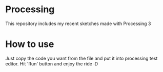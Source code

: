 # Processing
This repository includes my recent sketches made with Processing 3

# How to use
Just copy the code you want from the file and put it into processing test editor. Hit 'Run' button and enjoy the ride :D
